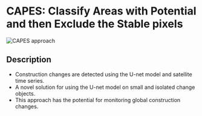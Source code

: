 # CAPES: Classify Areas with Potential and then Exclude the Stable pixels

![CAPES approach](.png/CAPES.png)

## Description

- Construction changes are detected using the U-net model and satellite time series. 
- A novel solution for using the U-net model on small and isolated change objects. 
- This approach has the potential for monitoring global construction changes. 
